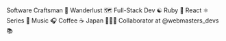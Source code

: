 Software Craftsman 📜
Wanderlust 🗺️
Full-Stack Dev ☯
Ruby 💎
React ⚛️
Series 🎥 
Music 🎧 
Coffee ☕️
Japan 🍣🏯🏮
Collaborator at @webmasters_devs 📚
